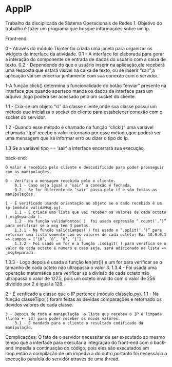 # AppIP
Trabalho da disciplicada de Sistema Operacionais de Redes 1. Objetivo do trabalho é fazer um programa que busque informações sobre um ip.

Front-end:

0 - Através do módulo Tkinter foi criada uma janela para organizar os widgets da interface da atividade.
0.1 - A interface foi elaborada para gerar a interação do componente de entrada de dados do usuário com a caixa de texto.
 	0.2 - Dependendo do que o usuário inserir na aplicação,ele receberá uma resposta que estará visível na caixa de texto, ou se inserir “sair”,a aplicação vai ser encerrar juntamente com sua conexão com o servidor.

1-A função click() determina a funcionalidade do botão “enviar” presente na interface,que quando apertado manda os dados da interface para um arquivo ,logo poderá ser acessado pelo um socket do cliente.

1.1 - Cria-se um objeto “cl” da classe cliente,onde sua classe possui um método que inicializa o socket do cliente para estabelecer conexão com o socket do servidor.

1.2 -Quando esse método é chamado na função “click()” uma variável chamada ‘tipo’ recebe o valor retornado por esse método,que poderá ser uma mensagem que irá informar erro ou dizer o tipo do Ip.

1.3 Se a variável tipo == ‘sair’ a interface encerrará sua execução.


back-end:

	O valor é recebido pelo cliente e descodificado para poder prosseguir com as manipulações.
	
	0 - Verifica a mensagem recebida pelo o cliente.
		0.1 - Caso seja igual a ‘sair’ a conexão é fechada.
		0.2 - Se for diferente de ‘sair’ passa pelo if e são feitas as manipulações.

	1 - É verificado usando orientação ao objeto se o dado recebido é um ip (módulo validaMsg.py).
		1.1 - É criada uma lista que vai receber os valores de cada octeto (_msgSeparada ).
		1.2 - Na função validaPontos( )  foi usada expressão “.count(‘.’)” para verificar se a msg tem 3 pontos.
		1.3.1 - Na função validaCampos( ) foi usado o “.split(‘.’)” para retornar uma lista somente com os valores de cada octeto; Ex: 10.0.0.1 => campos = [‘10’, ‘0’, ’0’, ’1’]. 
		1.3.2 - Foi usado um for e a função .isdigit( ) para verifica se o valor de cada octeto é número e caso seja, será adicionado na lista => _msgSeparada.
1.3.3 - Logo depois é usada a função len(str()) e um for para verificar se o tamanho de cada octeto não ultrapassa o valor 3.
1.3.4 - Foi usada uma operação matemática para verificar se a divisão de cada octeto não ultrapassa o valor de 127.5, pois um octeto inválido com o valor de 256 dividido por 2 é igual a 128. 

2 - É verificado a classe que o IP pertence (módulo classeIp.py).
	1.1 - Na função classeTipo( ) foram feitas as devidas comparações e retornado os devidos valores de cada classe.

	3 - Depois de toda a manipulação  a lista que recebeu o IP é limpada (linha +- 53) para poder receber os novos valores.
		3.1 - É mandado para o cliente o resultado codificado da manipulação.

Complicações:
	O fato de o servidor necessitar de ser executado ao mesmo tempo que a interface para executar a integração do front-end com o back-end impedia a continuação do código, pois eles são executados em loop,então a compilação de um impedia a do outro,portanto foi necessário a execução paralela do servidor através de uma thread.

